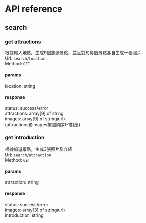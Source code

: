 # API reference
## search
### get attractions
根據輸入地點，生成9個旅遊景點，並且對於每個景點各自生成一張照片  
Url: `search/location`  
Method: `GET`  

#### params
location: string

#### response
status: success/error  
attractions: array[9] of string  
images: array[9] of string(url)  
(attractions和images按照順序1-1對應)

### get introduction
根據旅遊景點，生成3張照片及介紹  
Url: `search/attraction`  
Method: `GET`  
#### params
atrraction: string  

#### response
status: success/error  
images: array[3] of string(url)  
introduction: string  
